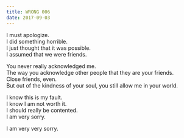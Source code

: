 ```yaml
---
title: WRONG 006
date: 2017-09-03
---
```


I must apologize.  
I did something horrible.  
I just thought that it was possible.  
I assumed that we were friends.

You never really acknowledged me.  
The way you acknowledge other people that they are your friends.  
Close friends, even.  
But out of the kindness of your soul, you still allow me in your world.

I know this is my fault.  
I know I am not worth it.  
I should really be contented.  
I am very sorry.

I am very very sorry.